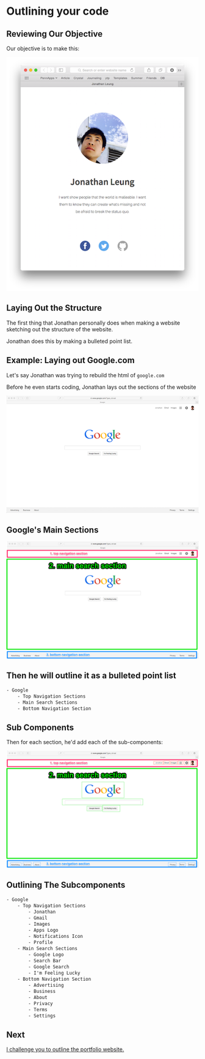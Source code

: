 # Outlining your code

## Reviewing Our Objective

Our objective is to make this:

![](img/final_screenshot.png)

## Laying Out the Structure

The first thing that Jonathan personally does when making a website sketching out the structure of the website.

Jonathan does this by making a bulleted point list.

## Example: Laying out Google.com

Let's say Jonathan was trying to rebuild the html of `google.com`

Before he even starts coding, Jonathan lays out the sections of the website

![](img/google.png)

## Google's Main Sections

![](img/google_sections.png)

## Then he will outline it as a bulleted point list

```
- Google
    - Top Navigation Sections
    - Main Search Sections
    - Bottom Navigation Section
```

## Sub Components

Then for each section, he'd add each of the sub-components:

![](img/google_subsections.png)

## Outlining The Subcomponents

```
- Google
    - Top Navigation Sections
        - Jonathan
        - Gmail
        - Images
        - Apps Logo
        - Notifications Icon
        - Profile
    - Main Search Sections
        - Google Logo
        - Search Bar
        - Google Search
        - I'm Feeling Lucky
    - Bottom Navigation Section
        - Advertising
        - Business
        - About
        - Privacy
        - Terms
        - Settings
```

## Next

[I challenge you to outline the portfolio website.](outlining_challenge.md)